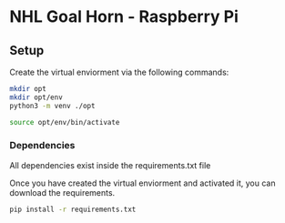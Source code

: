 # NHL Goal Horn - Raspberry Pi

## Setup

Create the virtual enviorment via the following commands:

```bash
mkdir opt
mkdir opt/env
python3 -m venv ./opt
```

```bash
source opt/env/bin/activate
```

### Dependencies

All dependencies exist inside the requirements.txt file

Once you have created the virtual enviorment and activated it, you can download the requirements.

```bash 
pip install -r requirements.txt
```
